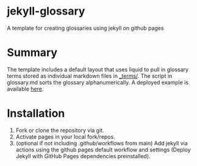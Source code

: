 # jekyll-glossary
A template for creating glossaries using jekyll on github pages

# Summary
The template includes a default layout that uses liquid to pull in glossary terms stored as individual markdown files in [_terms/](_terms/). The script in glossary.md sorts the glossary alphanumerically. A deployed example is available [here](https://cmarcum.github.io/more-glossary/glossary.html).

# Installation
1. Fork or clone the repository via git.
2. Activate pages in your local fork/repos.
3. (optional if not including .github/workflows from main) Add jekyll via actions using the github pages default workflow and settings (Deploy Jekyll with GitHub Pages dependencies preinstalled).
